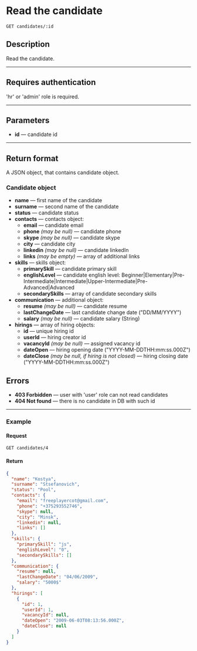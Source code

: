 # Read the candidate

``` Text
GET candidates/:id
```

## Description

Read the candidate.

***

## Requires authentication

'hr' or 'admin' role is required.

***

## Parameters

- **id** — candidate id

***

## Return format

A JSON object, that contains candidate object.

### Candidate object

- **name** — first name of the candidate
- **surname** — second name of the candidate
- **status** — candidate status
- **contacts** — contacts object:
  - **email** — candidate email
  - **phone** *(may be null)* — candidate phone
  - **skype** *(may be null)* — candidate skype
  - **city** — candidate city
  - **linkedin** *(may be null)* — candidate linkedIn
  - **links** *(may be empty)* — array of additional links
- **skills** — skills object:
  - **primarySkill** — candidate primary skill
  - **englishLevel** — candidate english level: Beginner|Elementary|Pre-Intermediate|Intermediate|Upper-Intermediate|Pre-Advanced|Advanced
  - **secondarySkills** — array of candidate secondary skills
- **communication** — additional object:
  - **resume** *(may be null)* — candidate resume
  - **lastChangeDate** — last candidate change date ("DD/MM/YYYY")
  - **salary** *(may be null)* — candidate salary (String)
- **hirings** — array of hiring objects:
  - **id** — unique hiring id
  - **userId** —  hiring creator id
  - **vacancyId** *(may be null)* — assigned vacancy id
  - **dateOpen** — hiring opening date ("YYYY-MM-DDTHH:mm:ss.000Z")
  - **dateClose** *(may be null, if hiring is not closed)* — hiring closing date ("YYYY-MM-DDTHH:mm:ss.000Z")

## Errors

- **403 Forbidden** — user with 'user' role can not read candidates
- **404 Not found** — there is no candidate in DB with such id

***

### Example

#### **Request**

``` Text
GET candidates/4
```

#### **Return**

``` JSON
{
  "name": "Kostya",
  "surname": "Stsefanovich",
  "status": "Pool",
  "contacts": {
    "email": "freeplayercot@gmail.com",
    "phone": "+375293552746",
    "skype": null,
    "city": "Minsk",
    "linkedin": null,
    "links": []
  },
  "skills": {
    "primarySkill": "js",
    "englishLevel": "0",
    "secondarySkills": []
  },
  "communication": {
    "resume": null,
    "lastChangeDate": "04/06/2009",
    "salary": "5000$"
  },
  "hirings": [
    {
      "id": 1,
      "userId": 1,
      "vacancyId": null,
      "dateOpen": "2009-06-03T08:13:56.000Z",
      "dateClose": null
    }
  ]
}
```
